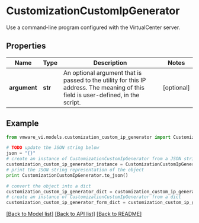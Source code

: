 # CustomizationCustomIpGenerator

Use a command-line program configured with the VirtualCenter server. 

## Properties
Name | Type | Description | Notes
------------ | ------------- | ------------- | -------------
**argument** | **str** | An optional argument that is passed to the utility for this IP address.  The meaning of this field is user-defined, in the script.  | [optional] 

## Example

```python
from vmware_vi.models.customization_custom_ip_generator import CustomizationCustomIpGenerator

# TODO update the JSON string below
json = "{}"
# create an instance of CustomizationCustomIpGenerator from a JSON string
customization_custom_ip_generator_instance = CustomizationCustomIpGenerator.from_json(json)
# print the JSON string representation of the object
print CustomizationCustomIpGenerator.to_json()

# convert the object into a dict
customization_custom_ip_generator_dict = customization_custom_ip_generator_instance.to_dict()
# create an instance of CustomizationCustomIpGenerator from a dict
customization_custom_ip_generator_form_dict = customization_custom_ip_generator.from_dict(customization_custom_ip_generator_dict)
```
[[Back to Model list]](../README.md#documentation-for-models) [[Back to API list]](../README.md#documentation-for-api-endpoints) [[Back to README]](../README.md)


